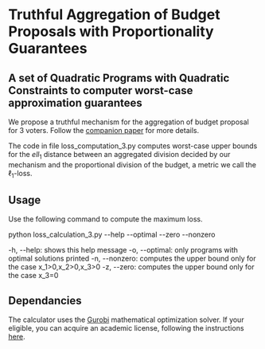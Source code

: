 # Truthful Aggregation of Budget Proposals with Proportionality Guarantees

## A set of Quadratic Programs with Quadratic Constraints to computer worst-case approximation guarantees

We propose a truthful mechanism for the aggregation of budget proposal for $3$ voters. Follow the [companion paper]() for more details.

The code in file loss_computation_3.py computes worst-case upper bounds for the $ell_1$ distance between an aggregated division decided by our mechanism and
the proportional division of the budget, a metric we call the $\ell_1$-loss.

## Usage

Use the following command to compute the maximum loss.

python loss_calculation_3.py --help --optimal --zero --nonzero

-h, --help: shows this help message
-o, --optimal: only programs with optimal solutions printed
-n, --nonzero: computes the upper bound only for the case x_1>0,x_2>0,x_3>0
-z, --zero: computes the upper bound only for the case x_3=0

## Dependancies

The calculator uses the [Gurobi](www.gurobi.com) mathematical optimization solver. If your eligible, you can acquire an academic license, following the instructions [here](https://www.gurobi.com/academia/academic-program-and-licenses/).
